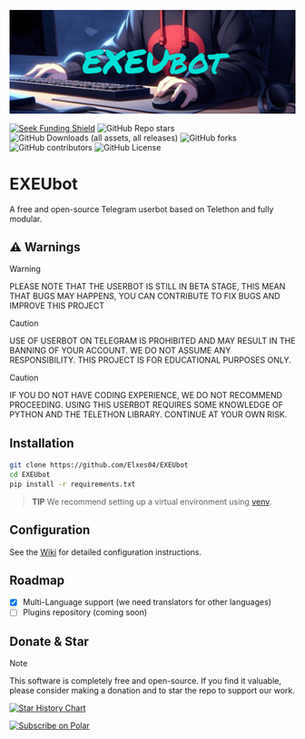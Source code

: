 ﻿![banner](assets/banner.jpeg)

<a href="https://polar.sh/EXE-Official/EXEUbot"><img src="https://polar.sh/embed/seeks-funding-shield.svg?org=EXE-Official&repo=EXEUbot" alt="Seek Funding Shield"/></a>
![GitHub Repo stars](https://img.shields.io/github/stars/EXE-Official/EXEUbot)
![GitHub Downloads (all assets, all releases)](https://img.shields.io/github/downloads/EXE-Official/EXEUbot/total)
![GitHub forks](https://img.shields.io/github/forks/EXE-Official/EXEUbot)
![GitHub contributors](https://img.shields.io/github/contributors/EXE-Official/EXEUbot)
![GitHub License](https://img.shields.io/github/license/EXE-Official/EXEUbot)

# EXEUbot

A free and open-source Telegram userbot based on Telethon and fully modular.

## ⚠️ Warnings


> [!WARNING]
> PLEASE NOTE THAT THE USERBOT IS STILL IN BETA STAGE, THIS MEAN THAT BUGS MAY HAPPENS, YOU CAN CONTRIBUTE TO FIX BUGS AND IMPROVE THIS PROJECT

> [!CAUTION]
> USE OF USERBOT ON TELEGRAM IS PROHIBITED AND MAY RESULT IN THE BANNING OF YOUR ACCOUNT. WE DO NOT ASSUME ANY RESPONSIBILITY. THIS PROJECT IS FOR EDUCATIONAL PURPOSES ONLY.

> [!CAUTION]
> IF YOU DO NOT HAVE CODING EXPERIENCE, WE DO NOT RECOMMEND PROCEEDING. USING THIS USERBOT REQUIRES SOME KNOWLEDGE OF PYTHON AND THE TELETHON LIBRARY. CONTINUE AT YOUR OWN RISK.

## Installation

```sh
git clone https://github.com/Elxes04/EXEUbot
cd EXEUbot
pip install -r requirements.txt
```

> **TIP**
> We recommend setting up a virtual environment using [venv](https://www.freecodecamp.org/news/how-to-setup-virtual-environments-in-python/).

## Configuration

See the [Wiki](https://github.com/EXE-Official/EXEUbot/wiki/Configuration) for detailed configuration instructions.

## Roadmap

- [x] Multi-Language support (we need translators for other languages)
- [ ] Plugins repository (coming soon)

## Donate & Star

> [!NOTE]
> This software is completely free and open-source. If you find it valuable, please consider making a donation and to star the repo to support our work.

[![Star History Chart](https://api.star-history.com/svg?repos=EXE-Official/EXEUbot&type=Date)](https://star-history.com/#EXE-Official/EXEUbot&Date)

<a href="https://polar.sh/EXE-Official"><picture><source media="(prefers-color-scheme: dark)" srcset="https://polar.sh/embed/subscribe.svg?org=EXE-Official&label=Subscribe&darkmode"><img alt="Subscribe on Polar" src="https://polar.sh/embed/subscribe.svg?org=EXE-Official&label=Subscribe"></picture></a>
